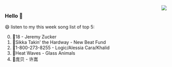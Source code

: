 <img align="right"  src="https://github-readme-stats.vercel.app/api/top-langs/?username=kvnZero" />

### Hello 👋

😄 listen to my this week song list of top 5:

0. 🌈18 - Jeremy Zucker
1. 🌈Sikka Takin' the Hardway - New Beat Fund
2. 🌈1-800-273-8255 - Logic/Alessia Cara/Khalid
3. 🌈Heat Waves - Glass Animals
4. 🌈庞贝 - 许嵩

